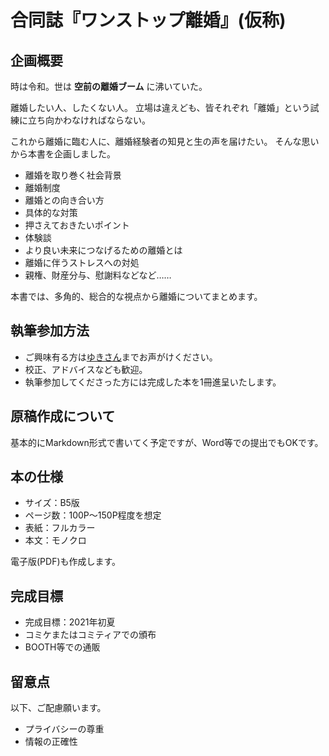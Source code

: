 # 合同誌『ワンストップ離婚』(仮称)

## 企画概要

時は令和。世は __空前の離婚ブーム__ に沸いていた。

離婚したい人、したくない人。
立場は違えども、皆それぞれ「離婚」という試練に立ち向かわなければならない。

これから離婚に臨む人に、離婚経験者の知見と生の声を届けたい。
そんな思いから本書を企画しました。

- 離婚を取り巻く社会背景
- 離婚制度
- 離婚との向き合い方
- 具体的な対策
- 押さえておきたいポイント
- 体験談
- より良い未来につなげるための離婚とは
- 離婚に伴うストレスへの対処
- 親権、財産分与、慰謝料などなど……

本書では、多角的、総合的な視点から離婚についてまとめます。

## 執筆参加方法

- ご興味有る方は[ゆきさん](https://twitter.com/yk_ichinomiya)までお声がけください。
- 校正、アドバイスなども歓迎。
- 執筆参加してくださった方には完成した本を1冊進呈いたします。

## 原稿作成について

基本的にMarkdown形式で書いてく予定ですが、Word等での提出でもOKです。

## 本の仕様

- サイズ：B5版
- ページ数：100P〜150P程度を想定
- 表紙：フルカラー
- 本文：モノクロ

電子版(PDF)も作成します。

## 完成目標

- 完成目標：2021年初夏  
- コミケまたはコミティアでの頒布
- BOOTH等での通販

## 留意点

以下、ご配慮願います。

- プライバシーの尊重
- 情報の正確性
